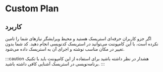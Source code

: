 

# Custom Plan


## کاربرد

اگر جزو کاربران حرفه‌‌ای استریسک هستید و محیط ویرایشگر نیازهای شما را تامین نکرده است، با این کامپوننت می‌‌توانید در استریسک کدنویسی انجام دهید. کد شما بدون تغییر در مکان مناسب نوشته و اجرای آن به استریسک داده می‌‌شود.

:::caution هشدار
در نظر داشته باشید برای استفاده از این کامپوننت باید با تکنیک برنامه‌نویسی در استریسک آشنایی کافی داشته باشید.
:::